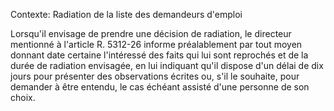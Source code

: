 Contexte: Radiation de la liste des demandeurs d'emploi

Lorsqu'il envisage de prendre une décision de radiation, le directeur mentionné à l'article R. 5312-26 informe préalablement par tout moyen donnant date certaine l'intéressé des faits qui lui sont reprochés et de la durée de radiation envisagée, en lui indiquant qu'il dispose d'un délai de dix jours pour présenter des observations écrites ou, s'il le souhaite, pour demander à être entendu, le cas échéant assisté d'une personne de son choix.